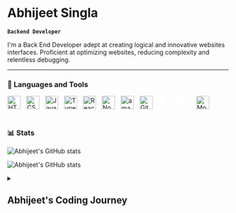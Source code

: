 #  Abhijeet Singla

**`Backend Developer`**

I'm a Back End Developer adept at creating logical and innovative websites interfaces. Proficient at optimizing websites, reducing complexity and relentless debugging.

---

### 🧰 Languages and Tools

<img align="left" alt="HTML" width="30px" style="padding-right:10px;" src="https://cdn.jsdelivr.net/gh/devicons/devicon/icons/html5/html5-plain.svg" />
<img align="left" alt="CSS" width="30px" style="padding-right:10px;" src="https://cdn.jsdelivr.net/gh/devicons/devicon/icons/css3/css3-plain.svg" />
<img align="left" alt="JavaScript" width="30px" style="padding-right:10px;" src="https://cdn.jsdelivr.net/gh/devicons/devicon/icons/javascript/javascript-plain.svg" />
<img align="left" alt="TypeScript" width="30px" style="padding-right:10px;" src="https://cdn.jsdelivr.net/gh/devicons/devicon/icons/typescript/typescript-plain.svg" />
<img align="left" alt="React" width="30px" style="padding-right:10px;" src="https://cdn.jsdelivr.net/gh/devicons/devicon/icons/react/react-original.svg" />
<img align="left" alt="NodeJS" width="30px" style="padding-right:10px;" src="https://cdn.jsdelivr.net/gh/devicons/devicon/icons/nodejs/nodejs-original.svg" />
<img align="left" alt="amazonwebservices" width="30px" style="padding-right:10px;" src="https://cdn.jsdelivr.net/gh/devicons/devicon@latest/icons/amazonwebservices/amazonwebservices-original-wordmark.svg" />
<img align="left" alt="Git" width="30px" style="padding-right:10px;" src="https://cdn.jsdelivr.net/gh/devicons/devicon/icons/git/git-original.svg" />
<img align="left" alt="GitHub" width="30px" style="padding-right:10px; filter:brightness(100);" src="https://cdn.jsdelivr.net/gh/devicons/devicon/icons/github/github-original.svg" />
<img align="left" alt="Express" width="30px" style="padding-right:10px; filter:brightness(100);" src="https://cdn.jsdelivr.net/gh/devicons/devicon/icons/express/express-original.svg" />
<img align="left" alt="MongoDB" width="30px" style="padding-right:10px;" src="https://cdn.jsdelivr.net/gh/devicons/devicon/icons/mongodb/mongodb-original-wordmark.svg" />

<br />
<br />

#

### 📊 Stats

![Abhijeet's GitHub stats](https://github-readme-stats.vercel.app/api?username=abhijeetsingla&hide=stars,contribs&show_icons=true&theme=gruvbox)

![Abhijeet's GitHub stats](https://github-readme-stats.vercel.app/api/top-langs/?username=abhijeetsingla&layout=compact&theme=gruvbox)

<details>
 <summary><h2>Abhijeet's Coding Journey</h2></summary>
   I started my journey as a naive electronics enthusiast with a passion to one day get a career in the field, simultaneously learning multiple aspects of the windows operating system, with a dream to build the most optimized windows image for personal use. My interest in development peaked, due to which I started learning about multiple languages. This lead me to the path, that I'm on today, to become a full stack developer by the end of 2023.

[My Website](https://abhijeetsingla.netlify.app)
